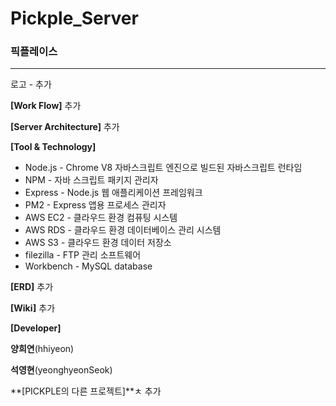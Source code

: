 # Pickple_Server

### 픽플레이스

***
로고 - 추가



**[Work Flow]**
추가

**[Server Architecture]**
추가

**[Tool & Technology]**

- Node.js - Chrome V8 자바스크립트 엔진으로 빌드된 자바스크립트 런타임
- NPM - 자바 스크립트 패키지 관리자
- Express - Node.js 웹 애플리케이션 프레임워크
- PM2 - Express 앱용 프로세스 관리자
- AWS EC2 - 클라우드 환경 컴퓨팅 시스템
- AWS RDS - 클라우드 환경 데이터베이스 관리 시스템
- AWS S3 - 클라우드 환경 데이터 저장소
- filezilla - FTP 관리 소프트웨어
- Workbench - MySQL database


**[ERD]**
추가


**[Wiki]**
추가


**[Developer]**

**양희연**(hhiyeon)

**석영현**(yeonghyeonSeok)



**[PICKPLE의 다른 프로젝트]**ㅊ
추가

